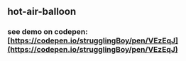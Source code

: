 ## hot-air-balloon
### see demo on codepen: [https://codepen.io/strugglingBoy/pen/VEzEqJ](https://codepen.io/strugglingBoy/pen/VEzEqJ)